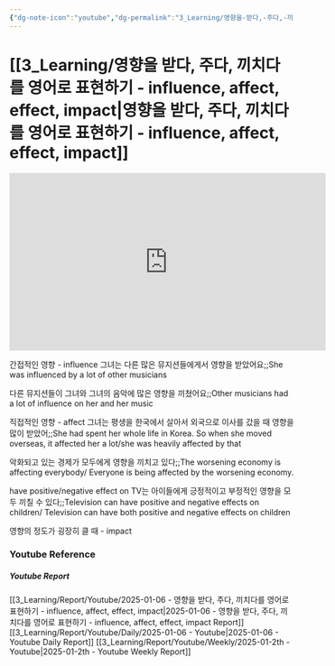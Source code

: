 ```yaml
---
{"dg-note-icon":"youtube","dg-permalink":"3_Learning/영향을-받다,-주다,-끼치다를-영어로-표현하기---influence,-affect,-effect,-impact","created-date":"2025-01-06 9:16:38 am","date":"2025-01-06","type":"youtube","tags":["youtube","english","flashcards"],"aliases":null,"youtuber":"빨모쌤","channelName":"라이브 아카데미","link":"https://www.youtube.com/watch?v=EdGw8snKc0Q","img":"https://img.youtube.com/vi/EdGw8snKc0Q/0.jpg","dg-publish":true,"permalink":"/3_Learning/영향을-받다,-주다,-끼치다를-영어로-표현하기---influence,-affect,-effect,-impact/","dgPassFrontmatter":true,"noteIcon":"youtube"}
---
```


# [[3_Learning/영향을 받다, 주다, 끼치다를 영어로 표현하기 - influence, affect, effect, impact\|영향을 받다, 주다, 끼치다를 영어로 표현하기 - influence, affect, effect, impact]]


<div class="container-root"><span></span></div><div><div class="container-root"><iframe width="560" height="315" src="https://www.youtube.com/embed/EdGw8snKc0Q" title="YouTube video player" frameborder="0" allow="accelerometer; autoplay; clipboard-write; encrypted-media; gyroscope; picture-in-picture; web-share" allowfullscreen=""></iframe></div></div>

간접적인 영향 - influence
그녀는 다른 많은 뮤지션들에게서 영향을 받았어요;;She was influenced by a lot of other musicians
<!--SR:!2025-01-10,4,270-->
다른 뮤지션들이 그녀와 그녀의 음악에 많은 영향을 끼쳤어요;;Other musicians had a lot of influence on her and her music
<!--SR:!2025-01-16,2,250-->

직접적인 영향 - affect
그녀는 평생을 한국에서 살아서 외국으로 이사를 갔을 때 영향을 많이 받았어;;She had spent her whole life in Korea. So when she moved overseas, it affected her a lot/she was heavily affected by that
<!--SR:!2025-01-16,2,250-->
악화되고 있는 경제가 모두에게 영향을 끼치고 있다;;The worsening economy is affecting everybody/ Everyone is being affected by the worsening economy.
<!--SR:!2025-01-10,4,270-->

have positive/negative effect on
TV는 아이들에게 긍정적이고 부정적인 영향을 모두 끼칠 수 있다;;Television can have positive and negative effects on children/ Television can have both positive and negative effects on children
<!--SR:!2025-01-30,16,290-->

영향의 정도가 굉장히 클 때 - impact













### Youtube Reference
##### Youtube Report
[[3_Learning/Report/Youtube/2025-01-06 - 영향을 받다, 주다, 끼치다를 영어로 표현하기 - influence, affect, effect, impact\|2025-01-06 - 영향을 받다, 주다, 끼치다를 영어로 표현하기 - influence, affect, effect, impact Report]]
[[3_Learning/Report/Youtube/Daily/2025-01-06 - Youtube\|2025-01-06 - Youtube Daily Report]]
[[3_Learning/Report/Youtube/Weekly/2025-01-2th - Youtube\|2025-01-2th - Youtube Weekly Report]]




